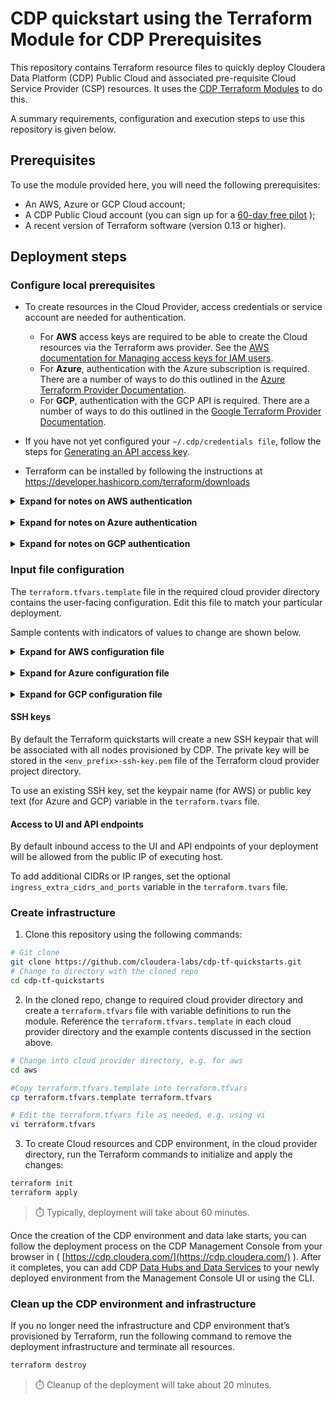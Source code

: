 # CDP quickstart using the Terraform Module for CDP Prerequisites

This repository contains Terraform resource files to quickly deploy Cloudera Data Platform (CDP) Public Cloud and associated pre-requisite Cloud Service Provider (CSP) resources. It uses the [CDP Terraform Modules](https://github.com/cloudera-labs/terraform-cdp-modules) to do this.

A summary requirements, configuration and execution steps to use this repository is given below.

## Prerequisites

To use the module provided here, you will need the following prerequisites:

* An AWS, Azure or GCP Cloud account;
* A CDP Public Cloud account (you can sign up for a  [60-day free pilot](https://www.cloudera.com/campaign/try-cdp-public-cloud.html) );
* A recent version of Terraform software (version 0.13 or higher).

## Deployment steps

### Configure local prerequisites

* To create resources in the Cloud Provider, access credentials or service account are needed for authentication.
  * For **AWS** access keys are required to be able to create the Cloud resources via the Terraform aws provider. See the [AWS documentation for Managing access keys for IAM users](https://docs.aws.amazon.com/IAM/latest/UserGuide/id_credentials_access-keys.html).
  * For **Azure**, authentication with the Azure subscription is required. There are a number of ways to do this outlined in the [Azure Terraform Provider Documentation](https://registry.terraform.io/providers/hashicorp/azurerm/latest/docs#authenticating-to-azure).
  * For **GCP**, authentication with the GCP API is required. There are a number of ways to do this outlined in the [Google Terraform Provider Documentation](https://registry.terraform.io/providers/hashicorp/google/latest/docs/guides/provider_reference#authentication).

* If you have not yet configured your `~/.cdp/credentials file`, follow the steps for [Generating an API access key](https://docs.cloudera.com/cdp-public-cloud/cloud/cli/topics/mc-cli-generating-an-api-access-key.html).

* Terraform can be installed by following the instructions at https://developer.hashicorp.com/terraform/downloads

<details>
    <summary><strong> Expand for notes on AWS authentication </strong></summary>

* Details of the different methods to authenticate with AWS are available in the [aws Terraform provider docs](https://registry.terraform.io/providers/hashicorp/aws/latest/docs#authentication-and-configuration).

* The most common ways to specify AWS access and secret keys are:
  * via environment variables (i.e. setting the `AWS_ACCESS_KEY_ID` and `AWS_SECRET_ACCESS_KEY`) or;
  * via shared configuration/credential files (e.g. the `$HOME/.aws/credentials` file). The `AWS_PROFILE` environment variable can be set to specify a named AWS profile. 

* Note that the AWS region to use should always be specifed as a Terraform input variable (with the `aws_region` variable). This region variable is also used an input to the CDP deploy module used to identify the Cloud Provider region.
</details>
<br>
<details>
    <summary><strong> Expand for notes on Azure authentication </strong></summary>


* Where you have more than one Azure Subscription the id to use can be passed via the the `ARM_SUBSCRIPTION_ID` environment variable.

* When using a Service Principal (SP) to authenticate with Azure, it is not possible to authenticate with azuread Terraform Provider (the provider used to create the Azure Cross Account AD Application) with the command az login --service-principal. We found the the best way to authenticate using an SP is by setting environment variables. Details of required environment variables are in the [azuread docs](https://registry.terraform.io/providers/hashicorp/azuread/latest/docs/guides/service_principal_client_secret#environment-variables) and [azurerm docs](https://registry.terraform.io/providers/hashicorp/azurerm/latest/docs/guides/service_principal_client_secret#configuring-the-service-principal-in-terraform) and summarized below.
```bash
export ARM_CLIENT_ID="<sp_client_id>"
export ARM_CLIENT_SECRET="<sp_client_secret>"
export ARM_TENANT_ID="<sp_tenant_id>"
export ARM_SUBSCRIPTION_ID="<sp_subscription_id>" 
```

* The Azure API permissions listed are required by the provisioning account to create the Azure pre-requisite resources. Note that all permissions are of type Application (rather than Delegated).

| API Permission    | Purpose |
| ------------------| ------- |
| Microsoft Graph - Application.Read.All   | Read all applications |
| Microsoft Graph - Application.ReadWrite.All   | Read and write all applications |
| Microsoft Graph - Application.ReadWrite.OwnedBy | Manage apps that this app creates or owns |
| Microsoft Graph - Directory.ReadWrite.All | Read and write directory data |
| Microsoft Graph - User.Read.All | Read all users' full profiles |
</details>
<br>
<details>
    <summary><strong> Expand for notes on GCP authentication </strong></summary>

* The [Getting Started Docs for Google Terraform Provider](https://registry.terraform.io/providers/hashicorp/google/latest/docs/guides/getting_started#adding-credentials) gives details on the two recommended ways to authenticate with the GCP API.
  1. The Google Cloud SDK (`gcloud`) can be installed and a User Application Default Credentials ("ADCs") can be created by running the command `gcloud auth application-default login`
  1. A Google Cloud Service Account key file can be generated and downloaded. The `GOOGLE_APPLICATION_CREDENTIALS` environment variable can then be set to the location of the file.

  ```bash
  export GOOGLE_APPLICATION_CREDENTIALS=<location_of_gcp_sa_json_file>
  ```

* The Google Cloud IAM roles listed below are required by the provisioning account to create the GCP pre-requisite resources.

| IAM Role                  |
| ------------------------- |
| Compute Network Admin     |
| Compute Security Admin    |
| Role Administrator        |
| Security Admin            |
| Service Account Admin     |
| Service Account Key Admin |
| Storage Admin             |
| Viewer                    |

* The Google project Id can be specified via the `gcp_project` input variable, the `GOOGLE_PROJECT` environment variable or the default project set via the Cloud SDK. This is described in the [Google Provider Default Values Configuration](https://registry.terraform.io/providers/hashicorp/google/latest/docs/guides/provider_reference#provider-default-values-configuration) documentation.
</details>

### Input file configuration

The `terraform.tfvars.template` file in the required cloud provider directory contains the user-facing configuration. Edit this file to match your particular deployment.

Sample contents with indicators of values to change are shown below.

<details>
    <summary><strong> Expand for AWS configuration file</strong></summary>

```yaml
# ------- Global settings -------
env_prefix = "<ENTER_VALUE>" # Required name prefix for cloud and CDP resources, e.g. cldr1

# ------- Cloud Settings -------
aws_region = "<ENTER_VALUE>" # Change this to specify Cloud Provider region, e.g. eu-west-1

# ------- CDP Environment Deployment -------
deployment_template = "<ENTER_VALUE>"  # Specify the deployment pattern below. Options are public, semi-private or private

```
</details>
<br>
<details>
    <summary><strong> Expand for Azure configuration file</strong></summary>


```yaml
# ------- Global settings -------
env_prefix = "<ENTER_VALUE>" # Required name prefix for cloud and CDP resources, e.g. cldr1

# ------- Cloud Settings -------
azure_region = "<ENTER_VALUE>" # Change this to specify Cloud Provider region, e.g. eastus

# ------- CDP Environment Deployment -------
deployment_template = "<ENTER_VALUE>"  # Specify the deployment pattern below. Options are public, semi-private or private
```
</details>
<br>
<details>
    <summary><strong> Expand for GCP configuration file</strong></summary>


```yaml
# ------- Global settings -------
env_prefix = "<ENTER_VALUE>" # Required name prefix for cloud and CDP resources, e.g. cldr1

# ------- Cloud Settings -------
gcp_project = "<ENTER_VALUE>" # Change this to specify the GCP Project ID

gcp_region = "<ENTER_VALUE>" # Change this to specify Cloud Provider region, e.g. europe-west2

# ------- CDP Environment Deployment -------
deployment_template = "<ENTER_VALUE>"  # Specify the deployment pattern below. Options are public, semi-private or private
```
</details>

#### SSH keys

By default the Terraform quickstarts will create a new SSH keypair that will be associated with all nodes provisioned by CDP. The private key will be stored in the `<env_prefix>-ssh-key.pem` file of the Terraform cloud provider project directory.

To use an existing SSH key, set the keypair name (for AWS) or public key text (for Azure and GCP) variable in the `terraform.tvars` file.

#### Access to UI and API endpoints

By default inbound access to the UI and API endpoints of your deployment will be allowed from the public IP of executing host. 

To add additional CIDRs or IP ranges, set the optional `ingress_extra_cidrs_and_ports` variable in the `terraform.tvars` file.

### Create infrastructure

1. Clone this repository using the following commands:

```bash
# Git clone
git clone https://github.com/cloudera-labs/cdp-tf-quickstarts.git 
# Change to directory with the cloned repo
cd cdp-tf-quickstarts
```

2. In the cloned repo, change to required cloud provider directory and create a `terraform.tfvars` file with variable definitions to run the module. Reference the `terraform.tfvars.template` in each cloud provider directory and the example contents discussed in the section above.

```bash
# Change into cloud provider directory, e.g. for aws
cd aws

#Copy terraform.tfvars.template into terraform.tfvars
cp terraform.tfvars.template terraform.tfvars

# Edit the terraform.tfvars file as needed, e.g. using vi
vi terraform.tfvars
```

3. To create Cloud resources and CDP environment, in the cloud provider directory, run the Terraform commands to initialize and apply the changes:

```bash
terraform init
terraform apply
```

> ⏱️ Typically, deployment will take about 60 minutes. 

Once the creation of the CDP environment and data lake starts, you can follow the deployment process on the CDP Management Console from your browser in ( [https://cdp.cloudera.com/](https://cdp.cloudera.com/) ). After it completes, you can add CDP  [Data Hubs and Data Services](https://docs.cloudera.com/cdp-public-cloud/cloud/overview/topics/cdp-services.html) to your newly deployed environment from the Management Console UI or using the CLI.

### Clean up the CDP environment and infrastructure

If you no longer need the infrastructure and CDP environment that’s provisioned by Terraform, run the following command to remove the deployment infrastructure and terminate all resources.

```bash
terraform destroy
```
> ⏱️ Cleanup of the deployment will take about 20 minutes. 